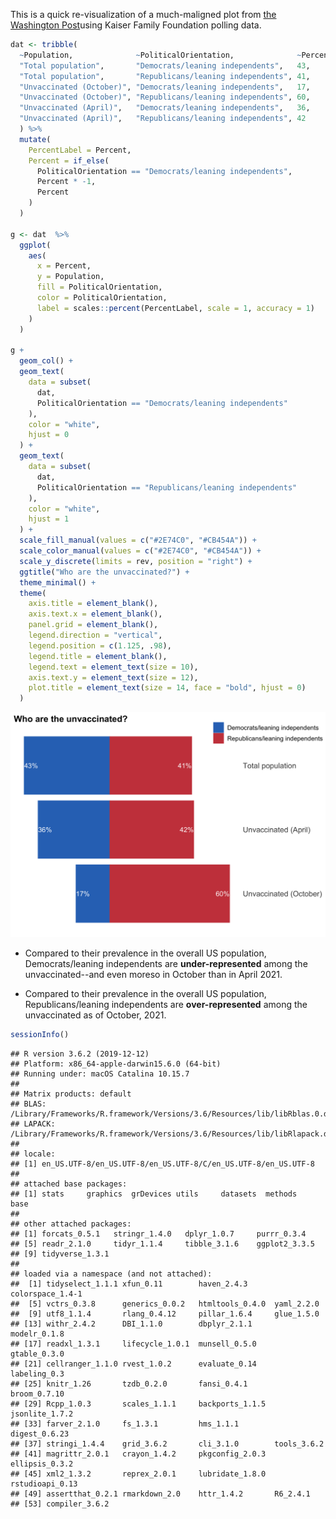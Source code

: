 
This is a quick re-visualization of a much-maligned plot from [the Washington Post](https://www.washingtonpost.com/politics/2021/11/16/party-divide-vaccination/)using Kaiser Family Foundation polling data.


```r
dat <- tribble(
  ~Population,              ~PoliticalOrientation,              ~Percent,
  "Total population",       "Democrats/leaning independents",   43,
  "Total population",       "Republicans/leaning independents", 41,
  "Unvaccinated (October)", "Democrats/leaning independents",   17,
  "Unvaccinated (October)", "Republicans/leaning independents", 60,
  "Unvaccinated (April)",   "Democrats/leaning independents",   36,
  "Unvaccinated (April)",   "Republicans/leaning independents", 42
  ) %>% 
  mutate(
    PercentLabel = Percent,
    Percent = if_else(
      PoliticalOrientation == "Democrats/leaning independents",
      Percent * -1,
      Percent
    )
  )

g <- dat  %>% 
  ggplot(
    aes(
      x = Percent,
      y = Population,
      fill = PoliticalOrientation,
      color = PoliticalOrientation,
      label = scales::percent(PercentLabel, scale = 1, accuracy = 1)
    )
  )

g +
  geom_col() +
  geom_text(
    data = subset(
      dat, 
      PoliticalOrientation == "Democrats/leaning independents"
    ),
    color = "white",
    hjust = 0
  ) +
  geom_text(
    data = subset(
      dat, 
      PoliticalOrientation == "Republicans/leaning independents"
    ),
    color = "white",
    hjust = 1
  ) +
  scale_fill_manual(values = c("#2E74C0", "#CB454A")) +
  scale_color_manual(values = c("#2E74C0", "#CB454A")) +
  scale_y_discrete(limits = rev, position = "right") +
  ggtitle("Who are the unvaccinated?") +
  theme_minimal() +
  theme(
    axis.title = element_blank(),
    axis.text.x = element_blank(),
    panel.grid = element_blank(),
    legend.direction = "vertical",
    legend.position = c(1.125, .98),
    legend.title = element_blank(),
    legend.text = element_text(size = 10),
    axis.text.y = element_text(size = 12),
    plot.title = element_text(size = 14, face = "bold", hjust = 0)
  )
```

![](README_files/figure-html/unnamed-chunk-1-1.png)<!-- -->

* Compared to their prevalence in the overall US population, Democrats/leaning independents are **under-represented** among the unvaccinated--and even moreso in October than in April 2021.

* Compared to their prevalence in the overall US population, Republicans/leaning independents are **over-represented** among the unvaccinated as of October, 2021.


```r
sessionInfo()
```

```
## R version 3.6.2 (2019-12-12)
## Platform: x86_64-apple-darwin15.6.0 (64-bit)
## Running under: macOS Catalina 10.15.7
## 
## Matrix products: default
## BLAS:   /Library/Frameworks/R.framework/Versions/3.6/Resources/lib/libRblas.0.dylib
## LAPACK: /Library/Frameworks/R.framework/Versions/3.6/Resources/lib/libRlapack.dylib
## 
## locale:
## [1] en_US.UTF-8/en_US.UTF-8/en_US.UTF-8/C/en_US.UTF-8/en_US.UTF-8
## 
## attached base packages:
## [1] stats     graphics  grDevices utils     datasets  methods   base     
## 
## other attached packages:
## [1] forcats_0.5.1   stringr_1.4.0   dplyr_1.0.7     purrr_0.3.4    
## [5] readr_2.1.0     tidyr_1.1.4     tibble_3.1.6    ggplot2_3.3.5  
## [9] tidyverse_1.3.1
## 
## loaded via a namespace (and not attached):
##  [1] tidyselect_1.1.1 xfun_0.11        haven_2.4.3      colorspace_1.4-1
##  [5] vctrs_0.3.8      generics_0.0.2   htmltools_0.4.0  yaml_2.2.0      
##  [9] utf8_1.1.4       rlang_0.4.12     pillar_1.6.4     glue_1.5.0      
## [13] withr_2.4.2      DBI_1.1.0        dbplyr_2.1.1     modelr_0.1.8    
## [17] readxl_1.3.1     lifecycle_1.0.1  munsell_0.5.0    gtable_0.3.0    
## [21] cellranger_1.1.0 rvest_1.0.2      evaluate_0.14    labeling_0.3    
## [25] knitr_1.26       tzdb_0.2.0       fansi_0.4.1      broom_0.7.10    
## [29] Rcpp_1.0.3       scales_1.1.1     backports_1.1.5  jsonlite_1.7.2  
## [33] farver_2.1.0     fs_1.3.1         hms_1.1.1        digest_0.6.23   
## [37] stringi_1.4.4    grid_3.6.2       cli_3.1.0        tools_3.6.2     
## [41] magrittr_2.0.1   crayon_1.4.2     pkgconfig_2.0.3  ellipsis_0.3.2  
## [45] xml2_1.3.2       reprex_2.0.1     lubridate_1.8.0  rstudioapi_0.13 
## [49] assertthat_0.2.1 rmarkdown_2.0    httr_1.4.2       R6_2.4.1        
## [53] compiler_3.6.2
```

